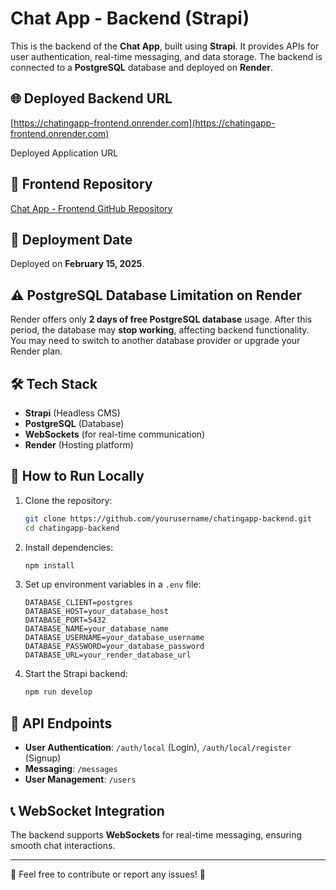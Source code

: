 # Chat App - Backend (Strapi)

This is the backend of the **Chat App**, built using **Strapi**. It provides APIs for user authentication, real-time messaging, and data storage. The backend is connected to a **PostgreSQL** database and deployed on **Render**.

## 🌐 Deployed Backend URL
[https://chatingapp-frontend.onrender.com](https://chatingapp-frontend.onrender.com)

Deployed Application URL


## 🚀 Frontend Repository
[Chat App - Frontend GitHub Repository](https://github.com/Hirenachhaada/chatingapp-frontend)

## 📅 Deployment Date
Deployed on **February 15, 2025**.

## ⚠️ PostgreSQL Database Limitation on Render
Render offers only **2 days of free PostgreSQL database** usage. After this period, the database may **stop working**, affecting backend functionality. You may need to switch to another database provider or upgrade your Render plan.

## 🛠️ Tech Stack
- **Strapi** (Headless CMS)
- **PostgreSQL** (Database)
- **WebSockets** (for real-time communication)
- **Render** (Hosting platform)

## 🚀 How to Run Locally

1. Clone the repository:
   ```bash
   git clone https://github.com/yourusername/chatingapp-backend.git
   cd chatingapp-backend
   ```

2. Install dependencies:
   ```bash
   npm install
   ```

3. Set up environment variables in a `.env` file:
   ```env
   DATABASE_CLIENT=postgres
   DATABASE_HOST=your_database_host
   DATABASE_PORT=5432
   DATABASE_NAME=your_database_name
   DATABASE_USERNAME=your_database_username
   DATABASE_PASSWORD=your_database_password
   DATABASE_URL=your_render_database_url
   ```
   
4. Start the Strapi backend:
   ```bash
   npm run develop
   ```

## 📌 API Endpoints
- **User Authentication**: `/auth/local` (Login), `/auth/local/register` (Signup)
- **Messaging**: `/messages`
- **User Management**: `/users`

## 📞 WebSocket Integration
The backend supports **WebSockets** for real-time messaging, ensuring smooth chat interactions.

---

🔹 Feel free to contribute or report any issues! 🚀
```
